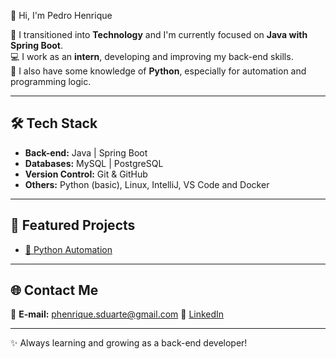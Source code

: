👋 Hi, I'm Pedro Henrique  

🚀 I transitioned into **Technology** and I'm currently focused on **Java with Spring Boot**.  
💻 I work as an **intern**, developing and improving my back-end skills.  
🐍 I also have some knowledge of **Python**, especially for automation and programming logic.  

---

## 🛠️ Tech Stack  
- **Back-end:** Java | Spring Boot  
- **Databases:** MySQL | PostgreSQL  
- **Version Control:** Git & GitHub  
- **Others:** Python (basic), Linux, IntelliJ, VS Code and Docker

---

## 📌 Featured Projects  

- [🐍 Python Automation](https://github.com/pherique/SistemadeAnalisedeCredito.git)  
  

---


## 🌐 Contact Me  
📩 **E-mail:** phenrique.sduarte@gmail.com 
💼 [LinkedIn](https://www.linkedin.com/in/pedro-henrique-silva-duarte-1a26171b4/)  
 

---

✨ Always learning and growing as a back-end developer!
